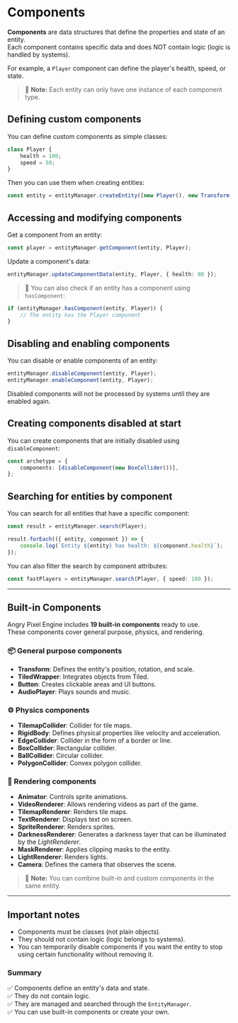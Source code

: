 # Components

**Components** are data structures that define the properties and state of an entity.  
Each component contains specific data and does NOT contain logic (logic is handled by systems).

For example, a `Player` component can define the player's health, speed, or state.

> 📝 **Note:** Each entity can only have one instance of each component type.

## Defining custom components

You can define custom components as simple classes:

```typescript
class Player {
    health = 100;
    speed = 50;
}
```

Then you can use them when creating entities:

```typescript
const entity = entityManager.createEntity([new Player(), new Transform({ position: new Vector2(0, 0) })]);
```

## Accessing and modifying components

Get a component from an entity:

```typescript
const player = entityManager.getComponent(entity, Player);
```

Update a component's data:

```typescript
entityManager.updateComponentData(entity, Player, { health: 80 });
```

> 📝 You can also check if an entity has a component using `hasComponent`:

```typescript
if (entityManager.hasComponent(entity, Player)) {
    // The entity has the Player component
}
```

## Disabling and enabling components

You can disable or enable components of an entity:

```typescript
entityManager.disableComponent(entity, Player);
entityManager.enableComponent(entity, Player);
```

Disabled components will not be processed by systems until they are enabled again.

## Creating components disabled at start

You can create components that are initially disabled using `disableComponent`:

```typescript
const archetype = {
    components: [disableComponent(new BoxCollider())],
};
```

## Searching for entities by component

You can search for all entities that have a specific component:

```typescript
const result = entityManager.search(Player);

result.forEach(({ entity, component }) => {
    console.log(`Entity ${entity} has health: ${component.health}`);
});
```

You can also filter the search by component attributes:

```typescript
const fastPlayers = entityManager.search(Player, { speed: 100 });
```

---

## Built-in Components

Angry Pixel Engine includes **19 built-in components** ready to use.  
These components cover general purpose, physics, and rendering.

### 📦 General purpose components

-   **Transform**: Defines the entity's position, rotation, and scale.
-   **TiledWrapper**: Integrates objects from Tiled.
-   **Button**: Creates clickable areas and UI buttons.
-   **AudioPlayer**: Plays sounds and music.

### ⚙️ Physics components

-   **TilemapCollider**: Collider for tile maps.
-   **RigidBody**: Defines physical properties like velocity and acceleration.
-   **EdgeCollider**: Collider in the form of a border or line.
-   **BoxCollider**: Rectangular collider.
-   **BallCollider**: Circular collider.
-   **PolygonCollider**: Convex polygon collider.

### 🎨 Rendering components

-   **Animator**: Controls sprite animations.
-   **VideoRenderer**: Allows rendering videos as part of the game.
-   **TilemapRenderer**: Renders tile maps.
-   **TextRenderer**: Displays text on screen.
-   **SpriteRenderer**: Renders sprites.
-   **DarknessRenderer**: Generates a darkness layer that can be illuminated by the _LightRenderer_.
-   **MaskRenderer**: Applies clipping masks to the entity.
-   **LightRenderer**: Renders lights.
-   **Camera**: Defines the camera that observes the scene.

> 📝 **Note:** You can combine built-in and custom components in the same entity.

---

## Important notes

-   Components must be classes (not plain objects).
-   They should not contain logic (logic belongs to systems).
-   You can temporarily disable components if you want the entity to stop using certain functionality without removing it.

### Summary

✅ Components define an entity's data and state.  
✅ They do not contain logic.  
✅ They are managed and searched through the `EntityManager`.  
✅ You can use built-in components or create your own.
